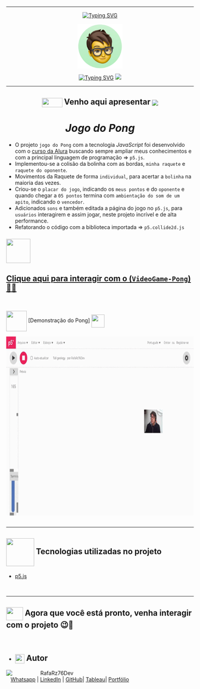 ***
<div align="center">

[![Typing SVG](https://readme-typing-svg.herokuapp.com?font=Fira+Code&weight=700&size=25&pause=1000&color=6035DF&center=true&vCenter=true&width=435&lines=Olá👋+sou+Rafael+Raizer)](https://git.io/typing-svg)

<img height="120em" src="Pong-images/ImagemDevRafa.png"  align="center">

<a href="https://git.io/typing-svg" align="center"><img src="https://readme-typing-svg.herokuapp.com?font=Fira+Code&weight=700&size=24&pause=1000&color=120A2A&center=true&vCenter=true&width=435&lines=Desenvolvedor+Front+End+Júnior" alt="Typing SVG" /></a>  <img src="https://media.giphy.com/media/l1J9sBOqBIvnafnUc/giphy.gif" width="70">

***
## <img src="https://media.giphy.com/media/XwcRflO9HD0Sk6RaRM/giphy.gif" align="center" height="25" width="55">  Venho aqui apresentar  <img src="https://media.giphy.com/media/LmqitTYGsNMiWu3VWO/giphy.gif" align="center" width="55"> 
  
# **_Jogo do Pong_**

<div align="left">
  
- O projeto ```jogo do Pong``` com a tecnologia _JavaScript_ foi desenvolvido com o [curso da Alura](https://cursos.alura.com.br/dashboard) buscando sempre ampliar meus conhecimentos e com a principal linguagem de programação => ```p5.js```.  
- Implementou-se a colisão da bolinha com as bordas, ```minha raquete``` e ```raquete do oponente```.
- Movimentos da Raquete de forma ```individual```, para acertar a ```bolinha``` na maioria das vezes.
- Criou-se o ```placar do jogo```, indicando os ```meus pontos``` e do ```oponente``` e quando chegar a ```05 pontos``` termina com ```ambientação do som de um apito```, indicando o ```vencedor```.
- Adicionados ```sons``` e também editada a página do jogo no ```p5.js```, para  ```usuários``` interagirem e assim jogar, neste projeto incrível e de alta performance.
- Refatorando o código com a biblioteca importada  => ```p5.collide2d.js ```
  
### <img src="https://media.giphy.com/media/9TFBxN300KpCUI6sBD/giphy.gif" align="center" height="65" width="65"> 
## [Clique aqui para interagir com o (```VideoGame-Pong```) 🙌🚀]([https://scratch.mit.edu/projects/877702952](https://editor.p5js.org/rafarz76dev-pong/full/SOwPxlcIs))

<br>

<img src= "https://media.giphy.com/media/3zSF3Gnr7cxMbi6WoP/giphy.gif" align="center" height="55" width="55"> [Demonstração do Pong]   <img src= "https://media.giphy.com/media/E5DzZsofmgxc9wjbhX/giphy.gif" align="center" height="35" width="35">

<img height="480em" src="Pong-images/pong-js-apresentacao.gif"  align="center">

<div align="left">

<br>

***

##  <img src="https://media.giphy.com/media/iT138SodaACo9LImgi/giphy.gif" align="center" height="75" width="75"> Tecnologias utilizadas no projeto

- [p5.js](https://editor.p5js.org/)

<br>

***

##  <img src="https://media.giphy.com/media/OMrq9FmUgObwogeL06/giphy.gif" align="center" height="35" width="45"> Agora que você está pronto, venha interagir com o projeto 😉🚀

<br>

   - ## <img src="https://media.giphy.com/media/ImmvDZ2c9xPR8gDvHV/giphy.gif" align="center" height="25" width="25"> Autor

<p>
    <img align=left margin=10 width=80 src="https://avatars.githubusercontent.com/u/87991807?v=4"/>
    <p>&nbsp&nbsp&nbspRafaRz76Dev<br>
    &nbsp&nbsp&nbsp<a href="https://api.whatsapp.com/send/?phone=47999327137">Whatsapp</a>&nbsp;|&nbsp;<a href="https://www.linkedin.com/in/rafael-raizer//">LinkedIn</a>&nbsp;|&nbsp;<a href="https://github.com/RafaRz76Dev">GitHub</a>|&nbsp;<a href="https://public.tableau.com/app/profile/rafael.raizer">Tableau</a>|&nbsp;<a href="https://portifolio-rafarz76dev.netlify.app/">Portfólio</a>&nbsp;</p>
</p>

